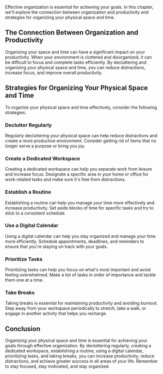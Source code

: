 
Effective organization is essential for achieving your goals. In this chapter, we'll explore the connection between organization and productivity and strategies for organizing your physical space and time.

The Connection Between Organization and Productivity
----------------------------------------------------

Organizing your space and time can have a significant impact on your productivity. When your environment is cluttered and disorganized, it can be difficult to focus and complete tasks efficiently. By decluttering and organizing your physical space and time, you can reduce distractions, increase focus, and improve overall productivity.

Strategies for Organizing Your Physical Space and Time
------------------------------------------------------

To organize your physical space and time effectively, consider the following strategies:

### Declutter Regularly

Regularly decluttering your physical space can help reduce distractions and create a more productive environment. Consider getting rid of items that no longer serve a purpose or bring you joy.

### Create a Dedicated Workspace

Creating a dedicated workspace can help you separate work from leisure and increase focus. Designate a specific area in your home or office for work-related tasks and make sure it's free from distractions.

### Establish a Routine

Establishing a routine can help you manage your time more effectively and increase productivity. Set aside blocks of time for specific tasks and try to stick to a consistent schedule.

### Use a Digital Calendar

Using a digital calendar can help you stay organized and manage your time more efficiently. Schedule appointments, deadlines, and reminders to ensure that you're staying on track with your goals.

### Prioritize Tasks

Prioritizing tasks can help you focus on what's most important and avoid feeling overwhelmed. Make a list of tasks in order of importance and tackle them one at a time.

### Take Breaks

Taking breaks is essential for maintaining productivity and avoiding burnout. Step away from your workspace periodically to stretch, take a walk, or engage in another activity that helps you recharge.

Conclusion
----------

Organizing your physical space and time is essential for achieving your goals through effective organization. By decluttering regularly, creating a dedicated workspace, establishing a routine, using a digital calendar, prioritizing tasks, and taking breaks, you can increase productivity, reduce distractions, and achieve greater success in all areas of your life. Remember to stay focused, stay motivated, and stay organized.
